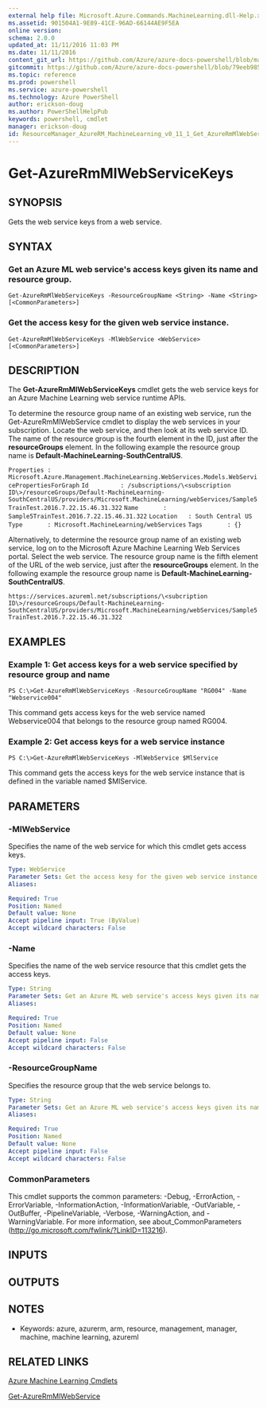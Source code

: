 ```yaml
---
external help file: Microsoft.Azure.Commands.MachineLearning.dll-Help.xml
ms.assetid: 901504A1-9E89-41CE-96AD-66144AE9F5EA
online version: 
schema: 2.0.0
updated_at: 11/11/2016 11:03 PM
ms.date: 11/11/2016
content_git_url: https://github.com/Azure/azure-docs-powershell/blob/master/azureps-cmdlets-docs/ResourceManager/AzureRM.MachineLearning/v0.11.1/Get-AzureRmMlWebServiceKeys.md
gitcommit: https://github.com/Azure/azure-docs-powershell/blob/79eeb985ea480979357fb4695832a0c3d29a48bf/azureps-cmdlets-docs/ResourceManager/AzureRM.MachineLearning/v0.11.1/Get-AzureRmMlWebServiceKeys.md
ms.topic: reference
ms.prod: powershell
ms.service: azure-powershell
ms.technology: Azure PowerShell
author: erickson-doug
ms.author: PowerShellHelpPub
keywords: powershell, cmdlet
manager: erickson-doug
id: ResourceManager_AzureRM_MachineLearning_v0_11_1_Get_AzureRmMlWebServiceKeys_md
---
```


# Get-AzureRmMlWebServiceKeys

## SYNOPSIS
Gets the web service keys from a web service.

## SYNTAX

### Get an Azure ML web service's access keys given its name and resource group.
```
Get-AzureRmMlWebServiceKeys -ResourceGroupName <String> -Name <String> [<CommonParameters>]
```

### Get the access kesy for the given web service instance.
```
Get-AzureRmMlWebServiceKeys -MlWebService <WebService> [<CommonParameters>]
```

## DESCRIPTION
The **Get-AzureRmMlWebServiceKeys** cmdlet gets the web service keys for an Azure Machine Learning web service runtime APIs.

To determine the resource group name of an existing web service, run the Get-AzureRmMlWebService cmdlet to display the web services in your subscription.
Locate the web service, and then look at its web service ID.
The name of the resource group is the fourth element in the ID, just after the **resourceGroups** element.
In the following example the resource group name is **Default-MachineLearning-SouthCentralUS**.

`Properties : Microsoft.Azure.Management.MachineLearning.WebServices.Models.WebServicePropertiesForGraph`
`Id         : /subscriptions/\<subscription ID\>/resourceGroups/Default-MachineLearning-SouthCentralUS/providers/Microsoft.MachineLearning/webServices/Sample5TrainTest.2016.7.22.15.46.31.322`
`Name       : Sample5TrainTest.2016.7.22.15.46.31.322`
`Location   : South Central US`
`Type       : Microsoft.MachineLearning/webServices`
`Tags       : {}`

Alternatively, to determine the resource group name of an existing web service, log on to the Microsoft Azure Machine Learning Web Services portal.
Select the web service.
The resource group name is the fifth element of the URL of the web service, just after the **resourceGroups** element.
In the following example the resource group name is **Default-MachineLearning-SouthCentralUS**.

`https://services.azureml.net/subscriptions/\<subcription ID\>/resourceGroups/Default-MachineLearning-SouthCentralUS/providers/Microsoft.MachineLearning/webServices/Sample5TrainTest.2016.7.22.15.46.31.322`

## EXAMPLES

### Example 1: Get access keys for a web service specified by resource group and name
```
PS C:\>Get-AzureRmMlWebServiceKeys -ResourceGroupName "RG004" -Name "Webservice004"
```

This command gets access keys for the web service named Webservice004 that belongs to the resource group named RG004.

### Example 2: Get access keys for a web service instance
```
PS C:\>Get-AzureRmMlWebServiceKeys -MlWebService $MlService
```

This command gets the access keys for the web service instance that is defined in the variable named $MlService.

## PARAMETERS

### -MlWebService
Specifies the name of the web service for which this cmdlet gets access keys.

```yaml
Type: WebService
Parameter Sets: Get the access kesy for the given web service instance.
Aliases: 

Required: True
Position: Named
Default value: None
Accept pipeline input: True (ByValue)
Accept wildcard characters: False
```

### -Name
Specifies the name of the web service resource that this cmdlet gets the access keys.

```yaml
Type: String
Parameter Sets: Get an Azure ML web service's access keys given its name and resource group.
Aliases: 

Required: True
Position: Named
Default value: None
Accept pipeline input: False
Accept wildcard characters: False
```

### -ResourceGroupName
Specifies the resource group that the web service belongs to.

```yaml
Type: String
Parameter Sets: Get an Azure ML web service's access keys given its name and resource group.
Aliases: 

Required: True
Position: Named
Default value: None
Accept pipeline input: False
Accept wildcard characters: False
```

### CommonParameters
This cmdlet supports the common parameters: -Debug, -ErrorAction, -ErrorVariable, -InformationAction, -InformationVariable, -OutVariable, -OutBuffer, -PipelineVariable, -Verbose, -WarningAction, and -WarningVariable. For more information, see about_CommonParameters (http://go.microsoft.com/fwlink/?LinkID=113216).

## INPUTS

## OUTPUTS

## NOTES
* Keywords: azure, azurerm, arm, resource, management, manager, machine, machine learning, azureml

## RELATED LINKS

[Azure Machine Learning Cmdlets](xref:ResourceManager/AzureRM.MachineLearning/v0.11.1/AzureRM.MachineLearning.md)

[Get-AzureRmMlWebService](xref:ResourceManager/AzureRM.MachineLearning/v0.11.1/Get-AzureRmMlWebService.md)


